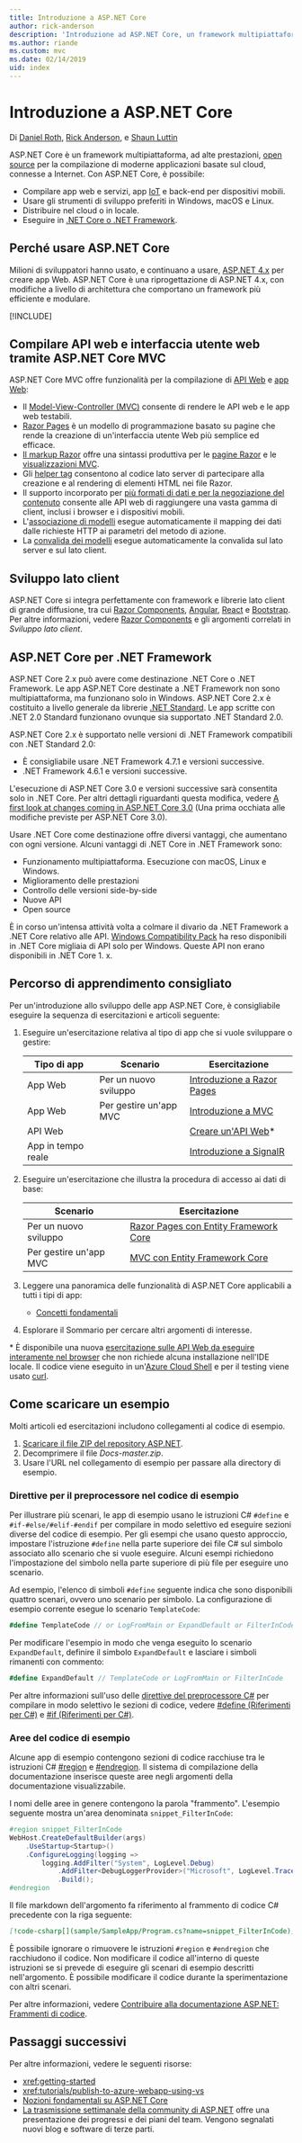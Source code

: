 ```yaml
---
title: Introduzione a ASP.NET Core
author: rick-anderson
description: 'Introduzione ad ASP.NET Core, un framework multipiattaforma, ad alte prestazioni, open source per la compilazione di applicazioni moderne basate sul cloud, connesse a Internet.'
ms.author: riande
ms.custom: mvc
ms.date: 02/14/2019
uid: index
---
```

# <a name="introduction-to-aspnet-core"></a>Introduzione a ASP.NET Core

Di [Daniel Roth](https://github.com/danroth27), [Rick Anderson](https://twitter.com/RickAndMSFT), e [Shaun Luttin](https://twitter.com/dicshaunary)

ASP.NET Core è un framework multipiattaforma, ad alte prestazioni, [open source](https://github.com/aspnet/home) per la compilazione di moderne applicazioni basate sul cloud, connesse a Internet. Con ASP.NET Core, è possibile:

* Compilare app web e servizi, app [IoT](https://www.microsoft.com/internet-of-things/) e back-end per dispositivi mobili.
* Usare gli strumenti di sviluppo preferiti in Windows, macOS e Linux.
* Distribuire nel cloud o in locale.
* Eseguire in [.NET Core o .NET Framework](/dotnet/articles/standard/choosing-core-framework-server).

## <a name="why-to-use-aspnet-core"></a>Perché usare ASP.NET Core

Milioni di sviluppatori hanno usato, e continuano a usare, [ASP.NET 4.x](/aspnet/overview) per creare app Web. ASP.NET Core è una riprogettazione di ASP.NET 4.x, con modifiche a livello di architettura che comportano un framework più efficiente e modulare.

[!INCLUDE[](~/includes/benefits.md)]

## <a name="build-web-apis-and-web-ui-using-aspnet-core-mvc"></a>Compilare API web e interfaccia utente web tramite ASP.NET Core MVC

ASP.NET Core MVC offre funzionalità per la compilazione di [API Web](xref:tutorials/first-web-api) e [app Web](xref:tutorials/razor-pages/index):

* Il [Model-View-Controller (MVC)](xref:mvc/overview) consente di rendere le API web e le app web testabili.
* [Razor Pages](xref:razor-pages/index) è un modello di programmazione basato su pagine che rende la creazione di un'interfaccia utente Web più semplice ed efficace.
* [Il markup Razor](xref:mvc/views/razor) offre una sintassi produttiva per le [pagine Razor](xref:razor-pages/index) e le [visualizzazioni MVC](xref:mvc/views/overview).
* Gli [helper tag](xref:mvc/views/tag-helpers/intro) consentono al codice lato server di partecipare alla creazione e al rendering di elementi HTML nei file Razor.
* Il supporto incorporato per [più formati di dati e per la negoziazione del contenuto](xref:web-api/advanced/formatting) consente alle API web di raggiungere una vasta gamma di client, inclusi i browser e i dispositivi mobili.
* L'[associazione di modelli](xref:mvc/models/model-binding) esegue automaticamente il mapping dei dati dalle richieste HTTP ai parametri del metodo di azione.
* La [convalida dei modelli](xref:mvc/models/validation) esegue automaticamente la convalida sul lato server e sul lato client.

## <a name="client-side-development"></a>Sviluppo lato client

ASP.NET Core si integra perfettamente con framework e librerie lato client di grande diffusione, tra cui [Razor Components](xref:razor-components/index), [Angular](xref:spa/angular), [React](xref:spa/react) e [Bootstrap](https://getbootstrap.com/). Per altre informazioni, vedere [Razor Components](xref:razor-components/index) e gli argomenti correlati in *Sviluppo lato client*.

<a name="target-framework"></a>

## <a name="aspnet-core-targeting-net-framework"></a>ASP.NET Core per .NET Framework

ASP.NET Core 2.x può avere come destinazione .NET Core o .NET Framework. Le app ASP.NET Core destinate a .NET Framework non sono multipiattaforma, ma funzionano solo in Windows. ASP.NET Core 2.x è costituito a livello generale da librerie [.NET Standard](/dotnet/standard/net-standard). Le app scritte con .NET 2.0 Standard funzionano ovunque sia supportato .NET Standard 2.0.

ASP.NET Core 2.x è supportato nelle versioni di .NET Framework compatibili con .NET Standard 2.0:

* È consigliabile usare .NET Framework 4.7.1 e versioni successive.
* .NET Framework 4.6.1 e versioni successive.

L'esecuzione di ASP.NET Core 3.0 e versioni successive sarà consentita solo in .NET Core. Per altri dettagli riguardanti questa modifica, vedere [A first look at changes coming in ASP.NET Core 3.0](https://blogs.msdn.microsoft.com/webdev/2018/10/29/a-first-look-at-changes-coming-in-asp-net-core-3-0/) (Una prima occhiata alle modifiche previste per ASP.NET Core 3.0).

Usare .NET Core come destinazione offre diversi vantaggi, che aumentano con ogni versione. Alcuni vantaggi di .NET Core in .NET Framework sono:

* Funzionamento multipiattaforma. Esecuzione con macOS, Linux e Windows.
* Miglioramento delle prestazioni
* Controllo delle versioni side-by-side
* Nuove API
* Open source

È in corso un'intensa attività volta a colmare il divario da .NET Framework a .NET Core relativo alle API. [Windows Compatibility Pack](/dotnet/core/porting/windows-compat-pack) ha reso disponibili in .NET Core migliaia di API solo per Windows. Queste API non erano disponibili in .NET Core 1. x.

## <a name="recommended-learning-path"></a>Percorso di apprendimento consigliato

Per un'introduzione allo sviluppo delle app ASP.NET Core, è consigliabile eseguire la sequenza di esercitazioni e articoli seguente:

1. Eseguire un'esercitazione relativa al tipo di app che si vuole sviluppare o gestire:

   |Tipo di app  |Scenario  |Esercitazione  |
   |----------|----------|----------|
   |App Web       | Per un nuovo sviluppo        |[Introduzione a Razor Pages](xref:tutorials/razor-pages/razor-pages-start) |
   |App Web       | Per gestire un'app MVC |[Introduzione a MVC](xref:tutorials/first-mvc-app/start-mvc)|
   |API Web       |                            |[Creare un'API Web](xref:tutorials/first-web-api)\*  |
   |App in tempo reale |                            |[Introduzione a SignalR](xref:tutorials/signalr) |

1. Eseguire un'esercitazione che illustra la procedura di accesso ai dati di base:

   |Scenario  |Esercitazione  |
   |----------|----------|
   | Per un nuovo sviluppo        |[Razor Pages con Entity Framework Core](xref:data/ef-rp/intro) |
   | Per gestire un'app MVC |[MVC con Entity Framework Core](xref:data/ef-mvc/intro)

1. Leggere una panoramica delle funzionalità di ASP.NET Core applicabili a tutti i tipi di app:

   * [Concetti fondamentali](xref:fundamentals/index)

1. Esplorare il Sommario per cercare altri argomenti di interesse.

\* È disponibile una nuova [esercitazione sulle API Web da eseguire interamente nel browser](https://docs.microsoft.com/learn/modules/build-web-api-net-core) che non richiede alcuna installazione nell'IDE locale.  Il codice viene eseguito in un'[Azure Cloud Shell](https://azure.microsoft.com/features/cloud-shell/) e per il testing viene usato [curl](https://curl.haxx.se/).

## <a name="how-to-download-a-sample"></a>Come scaricare un esempio

Molti articoli ed esercitazioni includono collegamenti al codice di esempio.

1. [Scaricare il file ZIP del repository ASP.NET](https://codeload.github.com/aspnet/Docs/zip/master).
1. Decomprimere il file *Docs-master.zip*.
1. Usare l'URL nel collegamento di esempio per passare alla directory di esempio.

### <a name="preprocessor-directives-in-sample-code"></a>Direttive per il preprocessore nel codice di esempio

Per illustrare più scenari, le app di esempio usano le istruzioni C# `#define` e `#if-#else/#elif-#endif` per compilare in modo selettivo ed eseguire sezioni diverse del codice di esempio. Per gli esempi che usano questo approccio, impostare l'istruzione `#define` nella parte superiore dei file C# sul simbolo associato allo scenario che si vuole eseguire. Alcuni esempi richiedono l'impostazione del simbolo nella parte superiore di più file per eseguire uno scenario.

Ad esempio, l'elenco di simboli `#define` seguente indica che sono disponibili quattro scenari, ovvero uno scenario per simbolo. La configurazione di esempio corrente esegue lo scenario `TemplateCode`:

```csharp
#define TemplateCode // or LogFromMain or ExpandDefault or FilterInCode
```

Per modificare l'esempio in modo che venga eseguito lo scenario `ExpandDefault`, definire il simbolo `ExpandDefault` e lasciare i simboli rimanenti con commento:

```csharp
#define ExpandDefault // TemplateCode or LogFromMain or FilterInCode
```

Per altre informazioni sull'uso delle [direttive del preprocessore C#](/dotnet/csharp/language-reference/preprocessor-directives/) per compilare in modo selettivo le sezioni di codice, vedere [#define (Riferimenti per C#)](/dotnet/csharp/language-reference/preprocessor-directives/preprocessor-define) e [#if (Riferimenti per C#)](/dotnet/csharp/language-reference/preprocessor-directives/preprocessor-if).

### <a name="regions-in-sample-code"></a>Aree del codice di esempio

Alcune app di esempio contengono sezioni di codice racchiuse tra le istruzioni C# [#region](/dotnet/csharp/language-reference/preprocessor-directives/preprocessor-region) e [#endregion](/dotnet/csharp/language-reference/preprocessor-directives/preprocessor-endregion). Il sistema di compilazione della documentazione inserisce queste aree negli argomenti della documentazione visualizzabile.  

I nomi delle aree in genere contengono la parola "frammento". L'esempio seguente mostra un'area denominata `snippet_FilterInCode`:

```csharp
#region snippet_FilterInCode
WebHost.CreateDefaultBuilder(args)
    .UseStartup<Startup>()
    .ConfigureLogging(logging =>
        logging.AddFilter("System", LogLevel.Debug)
            .AddFilter<DebugLoggerProvider>("Microsoft", LogLevel.Trace))
            .Build();
#endregion
```

Il file markdown dell'argomento fa riferimento al frammento di codice C# precedente con la riga seguente:

```md
[!code-csharp[](sample/SampleApp/Program.cs?name=snippet_FilterInCode)]
```

È possibile ignorare o rimuovere le istruzioni `#region` e `#endregion` che racchiudono il codice. Non modificare il codice all'interno di queste istruzioni se si prevede di eseguire gli scenari di esempio descritti nell'argomento. È possibile modificare il codice durante la sperimentazione con altri scenari.

Per altre informazioni, vedere [Contribuire alla documentazione ASP.NET: Frammenti di codice](https://github.com/aspnet/Docs/blob/master/CONTRIBUTING.md#code-snippets).

## <a name="next-steps"></a>Passaggi successivi

Per altre informazioni, vedere le seguenti risorse:

* <xref:getting-started>
* <xref:tutorials/publish-to-azure-webapp-using-vs>
* [Nozioni fondamentali su ASP.NET Core](xref:fundamentals/index)
* [La trasmissione settimanale della community di ASP.NET](https://live.asp.net/) offre una presentazione dei progressi e dei piani del team. Vengono segnalati nuovi blog e software di terze parti.
